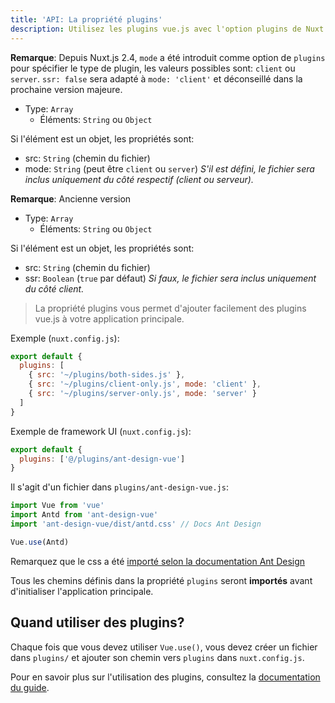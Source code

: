 ```yaml
---
title: 'API: La propriété plugins'
description: Utilisez les plugins vue.js avec l'option plugins de Nuxt.js.
---
```


**Remarque**: Depuis Nuxt.js 2.4, `mode` a été introduit comme option de `plugins` pour spécifier le type de plugin, 
les valeurs possibles sont: `client` ou `server`. `ssr: false` sera adapté à `mode: 'client'` et déconseillé dans la
prochaine version majeure. 

- Type: `Array`
  - Éléments: `String` ou `Object`

Si l'élément est un objet, les propriétés sont:

  - src: `String` (chemin du fichier)
  - mode: `String` (peut être `client` ou `server`) *S'il est défini, le fichier sera inclus uniquement du côté respectif (client ou serveur).*

**Remarque**: Ancienne version

- Type: `Array`
  - Éléments: `String` ou `Object`

Si l'élément est un objet, les propriétés sont:

  - src: `String` (chemin du fichier)
  - ssr: `Boolean` (`true` par défaut) *Si faux, le fichier sera inclus uniquement du côté client.*

> La propriété plugins vous permet d'ajouter facilement des plugins vue.js à votre application principale.

Exemple (`nuxt.config.js`):

```js
export default {
  plugins: [
    { src: '~/plugins/both-sides.js' },
    { src: '~/plugins/client-only.js', mode: 'client' },
    { src: '~/plugins/server-only.js', mode: 'server' }
  ]
}
```

Exemple de framework UI (`nuxt.config.js`):

```js
export default {
  plugins: ['@/plugins/ant-design-vue']
}
```

Il s'agit d'un fichier dans `plugins/ant-design-vue.js`:

```js
import Vue from 'vue'
import Antd from 'ant-design-vue'
import 'ant-design-vue/dist/antd.css' // Docs Ant Design

Vue.use(Antd)
```

Remarquez que le css a été [importé selon la documentation Ant Design](https://vue.ant.design/docs/vue/getting-started/#3.-Use-antd's-Components "Astuce externe pertinente pour la création de plugins")

Tous les chemins définis dans la propriété `plugins` seront **importés** avant d'initialiser l'application principale.

## Quand utiliser des plugins?

Chaque fois que vous devez utiliser `Vue.use()`, vous devez créer un fichier dans `plugins/` et ajouter son chemin 
vers `plugins` dans `nuxt.config.js`.

Pour en savoir plus sur l'utilisation des plugins, consultez la [documentation du guide](/guide/plugins#vue-plugins).
